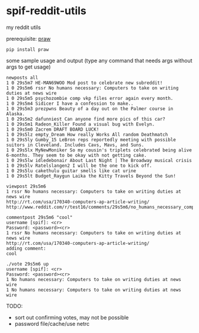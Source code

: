spif-reddit-utils
=================

my reddit utils

prerequisite: [praw](http://praw.readthedocs.org/)

    pip install praw

some sample usage and output (type any command that needs args without args to get usage)

```
newposts all
1 0 29s5m7 HE-MAN69WOO Mod post to celebrate new subreddit!
1 0 29s5m6 rssr No humans necessary: Computers to take on writing duties at news wire
1 0 29s5m5 psychozombie comp vkp files error again every month.
1 0 29s5m4 Sidicer I have a confession to make..
1 0 29s5m3 prezpwns Beauty of a day out on the Palmer course in Alaska.
1 0 29s5m2 dafunniest Can anyone find more pics of this car?
1 0 29s5m1 Radeon_Killer Found a visual bug with Evelyn.
1 0 29s5m0 Zacrem DRAFT BOARD LUCK!
1 0 29s5lz empty_Dream How really Works All random Deathmatch
1 0 29s5ly Gumby_15 LeBron reps reportedly meeting with possible suitors in Cleveland. Includes Cavs, Mavs, and Suns.
1 0 29s5lx MyNewMoniker So my cousin's triplets celebrated being alive 6-months. They seem to be okay with not getting cake.
1 0 29s5lw idledebonair About Last Night | The Broadway musical crisis
1 0 29s5lv Ratelslangen2 I will be the one to kick off.
1 0 29s5lu cakethulu guitar smells like cat urine
1 0 29s5lt Budget_Raygun Laika the Kitty Travels Beyond the Sun!

viewpost 29s5m6
1 rssr No humans necessary: Computers to take on writing duties at news wire
http://rt.com/usa/170340-computers-ap-article-writing/
http://www.reddit.com/r/test16/comments/29s5m6/no_humans_necessary_computers_to_take_on_writing/

commentpost 29s5m6 "cool"
username [spif]: <cr>
Password: <password><cr>
1 rssr No humans necessary: Computers to take on writing duties at news wire
http://rt.com/usa/170340-computers-ap-article-writing/
adding comment:
cool

./vote 29s5m6 up
username [spif]: <cr>
Password: <password><cr>
1 No humans necessary: Computers to take on writing duties at news wire
1 No humans necessary: Computers to take on writing duties at news wire

```

TODO:
* sort out confirming votes, may not be possible
* password file/cache/use netrc

